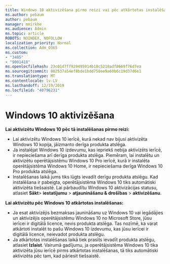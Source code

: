 ```yaml
---
title: Windows 10 aktivizēšana pirmo reizi vai pēc atkārtotas instalēšanas
ms.author: pebaum
author: pebaum
manager: mnirkhe
ms.audience: Admin
ms.topic: article
ROBOTS: NOINDEX, NOFOLLOW
localization_priority: Normal
ms.collection: Adm_O365
ms.custom:
- "3485"
- "9001418"
ms.openlocfilehash: 23c01d7ff929495914b18c5218adf8669f76d7ea
ms.sourcegitcommit: 802537a54ef8bde1bdd758ee9a60b6c19d37d6e1
ms.translationtype: MT
ms.contentlocale: lv-LV
ms.lasthandoff: 12/19/2019
ms.locfileid: "40796231"
---
```

# <a name="activate-windows-10"></a>Windows 10 aktivizēšana

**Lai aktivizētu Windows 10 pēc tā instalēšanas pirmo reizi:**

- Lai aktivizētu Windows 10 ierīcē, kurā nekad nav bijusi aktivizēta Windows 10 kopija, jāizmanto derīga produkta atslēga.
- Ja instalējat Windows 10 izdevumu, kas iepriekš nebija aktivizēts ierīcē, ir nepieciešama arī derīga produkta atslēga. Piemēram, lai instalētu un aktivizētu operētājsistēmu Windows 10 Pro ierīcē, kurā ir instalēta operētājsistēma Windows 10 Home, ir nepieciešama derīga Windows 10 Pro produkta atslēga.
- Instalēšanas laikā jums tiks lūgts ievadīt derīgu produkta atslēgu. Kad instalēšana ir pabeigta, operētājsistēma Windows 10 tiks automātiski aktivizēta tiešsaistē. Lai pārbaudītu Windows 10 aktivizācijas statusu, atlasiet **Sākt**> **iestatījumu** > **atjaunināšanu & drošības** > **aktivizēšanu**.

**Lai aktivizētu pēc Windows 10 atkārtotas instalēšanas:**

- Ja esat aktivizējis bezmaksas jaunināšanu uz Windows 10 vai iegādājies un aktivizējis operētājsistēmu Windows 10 no Microsoft Store, jūsu ierīcei ir digitālā licence, nevis produkta atslēga. Tas nozīmē, ka varat atkārtoti instalēt to pašu Windows 10 izdevumu, kas jūsu ierīcei ir digitālā licence, neievadot produkta atslēgu.
- Ja atkārtotas instalēšanas laikā tiek prasīts ievadīt produkta atslēgu, atlasiet **Izlaist**. Vairumā gadījumu, ja operētājsistēma Windows 10 tika aktivizēta jūsu ierīcē pirms atkārtotas instalēšanas, tā tiks automātiski aktivizēta pēc tam, kad pāriesit tiešsaistē.
